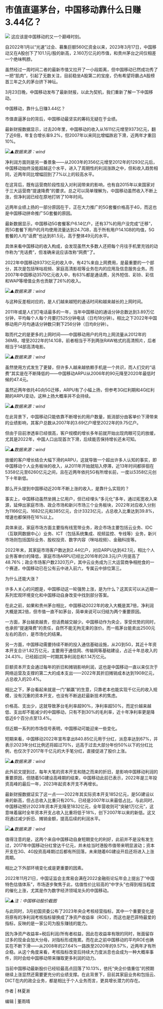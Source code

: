 # 市值直逼茅台，中国移动靠什么日赚3.44亿？

![](https://inews.gtimg.com/news_bt/OpEPrJ0I_R-2m3y7OKXMGcye-rMNXfMEssXs8Aa09sr7MAA/1000)
这应该是中国移动的又一个巅峰时刻。

自2022年1月以“光速”过会、募集巨额560亿资金以来，2023年3月17日，中国移动又在A股创下了101.1元/股的新高，2.160万亿元的市值，和贵州茅台之间仅相差一个绝味鸭脖。

虽然经过一周时间二者的最新市值又拉开了一小段距离，但中国移动已然成功秀了一把“肌肉”，引起了无数关注，目前稳坐A股第二的宝座，仍有希望将霸占A股榜首三年之久的茅台挤下神坛。

3月23日晚，中国移动发布了最新财报，以此为契机，我们重新了解一下中国移动。

中国移动，靠什么日赚3.44亿？

市值直逼茅台的背后，中国移动最坚实的筹码无疑在于业绩。

最新财报数据显示，过去20年里，中国移动的收入从1611亿元增至9373亿元，翻了近6倍，年复合增长率9.2%，但2007年以来同比增幅跌宕下滑，近两年才重回10%。

![](https://inews.gtimg.com/news_bt/OPq7qIQ9_Y36smweXLSFAb1e_2U9Po3h5Vx4GmUH6oxQQAA/1000)_▲数据来源：wind_

净利润方面则是另一番景象——从2003年的356亿元增至2012年的1293亿元后，中国移动始终没能超越这个水平，进入了周期性的利润涨跌之中，但和收入趋势相同，近两年同比增幅回到了7%以上的较高水平。

在这背后，既有运营商阶段性投入对利润带来的影响，也有自2015年以来国家对于三大运营商“提速降费”的要求。总之可以简单理解为，中国移动虽然收入不断上涨，但净利润已经在原地打转了10年时间。

近两年业绩上扬的一部分原因在于，正在大力推广的5G套餐价格高于4G，而这也是中国移动拼命推广5G套餐的原因。

最新数据显示，中国移动5G套餐客户6.14亿户，还有37%的用户没完成“迁移”，而5G套餐下用户的月均使用流量达到24.7GB，高于所有用户14.1GB的均值，5G套餐的人均“话费”也达到81.5元，高于整体49元的水平。

具体来看中国移动的收入构成，会发现虽然大多数人还把每个月往手机里充钱的动作称为“充话费”，但准确来说应该改称“网费”了。

2022年中国移动9373亿元的收入中，有42%来自上网费用，是最重要的一个部分，其次是包括咪咕视频、家庭高清影视等业务在内的应用及信息服务业务。而2007年中国移动3570亿元收入中，有63%都是通话费，另外短信、彩铃、彩信和WAP等增值业务也贡献了26%的收入。

![](https://inews.gtimg.com/news_bt/OcVXQu8hS1UNiERjjGX83cyH0RLIuThB0EPKAScCR_mfkAA/1000)_▲数据来源：wind_

与这种反差相对应的，是人们越来越短的通话时间和越来越长的上网时间。

2011年或是人们打电话最多的一年，当年中国移动的通话分钟总数达到3.89万亿分钟，平均每个人每个月要打525分钟电话（日均18分钟）。相比之下2022年中国移动用户月均通话分钟数只剩下256分钟（日均8分钟）。

取而代之的是更多的上网时间——中国移动用户的月均上网流量从2012年的36MB，增至2022年的14.1GB，前者相当于不到两张RAW格式的高清照片，后者相当于14部高清电影。

![](https://inews.gtimg.com/news_bt/O5O6A4_r65Vfy7O9tCzJfOdE3UwsdswL0PYknRb9RyXFAAA/1000)_▲数据来源：wind_

虽然使用方式发生了更替，但许多人越来越依赖手机是一个共识，而人们交的“话费”其实是在不断降低的——中国移动ARPU从2006年的90元降至2020年最低时候的47.4元。

虽然近两年依托4G向5G迁移，ARPU有了小幅上扬，但参考3G红利期和4G红利期的ARPU变动，这种上扬大概率并不会持续。

![](https://inews.gtimg.com/news_bt/O0sP_UYOi80O8SpS_ohBKHkz793m2vLWhadseXbZVZJFkAA/1000)_▲数据来源：wind_

在此背景下，中国移动只能依靠不断增长的用户数量，抵消部分由客单价下滑带来的业绩影响，其客户总数从2007年的3.69亿户增至2022年的9.75亿户。

但由于目前渗透率已经很高，客户规模的增长多年前就开始出现肉眼可见的放缓，尤其是2022年，中国人口出现首次下滑，后续能否保持增长还未可知。

![](https://inews.gtimg.com/news_bt/OmCLLKstjXr6KeKwBq66vxn5AVnqpB9n0lCHW04ExMjMoAA/1000)_▲数据来源：wind_

放缓的客户增长结合大幅下滑的ARPU，这就导致一个超出许多人认知的事实，即中国移动个人业务板块的收入，从2011年开始就陷入停滞，近13年时间都徘徊在5358亿元至6260亿元之间，且在近两年依托5G有所增长前，一度以5358亿元创下十年新低。

那么开头提到中国移动近20年不断上涨的收入，是靠什么实现的？

事实上，中国移动虽然坐拥上亿用户，但已经埋头“多元化”多年，通过拓宽收入来源，延伸出家庭市场、政企市场和新兴市场三个业务板块，2022年对应收入分别为1166亿元、1682亿元和385亿元，合计3323亿元，占总收入比重达到39.8%，增速也都保持在16%以上。

具体来说，家庭市场方面主要指有线宽带业务，政企市场主要包括云业务、IDC（互联网数据中心）业务、ICT（包括系统集成、视频监控、专线等）业务，新兴市场则包括国际业务、股权投资、数字内容（咪咕视频）、金融科技等。

2022年末，其家庭市场客户数达到2.44亿户，对应ARPU达到42.1元，相比个人业务客单价的降低，家庭市场ARPU已经比2016年的28.3元/户/月提高了48.76%；政企市场客户数2320万户，其中云业务成为三大运营商争相抢食的一个赛道，中国移动已在公有云中进入前六，专属云中排位第三。

为什么还能大涨？

许多人关心的问题是，中国移动这一轮强势上涨，是为什么？这其实可以从近期一系列宏观环境变化和中国移动自身改变中找到部分答案。

在此之前，如果和贵州茅台相比，中国移动2022年的收入大概是其7倍，净利润大概是其2倍，但市值一直不如茅台，简单来说可以归结为两个重要原因。

一方面，茅台越卖越贵，但话费越交越少。中国移动作为央企，享受优势的同时，也承担“提速降费”的责任，自然不能无拘无束的涨价。而一瓶茅台能卖出2500元左右的高价，是市场化的结果。

另一方面，中国移动需要持续不断的投入通信基础设施，从2G到5G，其近十年资本开支合计1.82万亿元，主要用于通信网、传输网等基础建设，占近十年总收入的24.43%，已经超过同一时期其净利润总和1.14万亿元。

巨额资本开支会通过每年的折旧和摊销影响利润，这也是中国移动一直以来仅次于网络运营及支撑的第二大的成本支出——2022年其折旧摊销成本达到1908亿元，占总收入的20.4%。

相比之下，茅台看起来就是一门“躺赢”的生意，只靠老本也能实现千亿元的收入规模，没有沉重的资本开支，也没有不断追赶最新技术的焦虑。

价格高、支出少，这就导致茅台毛利率超90%，净利率超50%，而定价越来越低、支出却不能减少的中国移动，只有不到30%的毛利率，近十年净利率更是降低近6个百分点至13.4%。

但近期一系列的市场信号表明，中国移动可能迎来一些变化。

短期来看，中国移动2022年宣布拿出840.85亿元用于分红，派息率达到67%，并表示2023年分红比例还将超过70%，远高于过去大部分年份50%以下的分红比例，也仅次于2017年千亿元的大手笔分红，直接促进了股价上涨。

![](https://inews.gtimg.com/news_bt/OU3pbUZRCVQuQHtNqh53FQR9dtrFujTu2sNOBa-CIKP9cAA/1000)_▲数据来源：wind_

此外前文提到过，每年大笔的资本开支和随之而来的折旧，是影响中国移动利润的重要原因，但随着5G建设高峰期的结束，中国移动此前已表示，2022年是三年投资高峰的最后一年，2023年起资本开支不再增长。

最新财报数据证实了这一点——2022年其实际资本开支1852亿元，是5G建设以来的新高，但占总收入比重只有20%，已经是2007年以来最低占比。与此同时，中国移动预计2023年资本开支降至1832亿元，全年营收则可“突破1万亿元”，这意味着届时全年资本开支占收入比重将低于18%，创下2007年以来的新低。这又将通过减少折旧、摊销金额，提高后续的利润水平。

![](https://inews.gtimg.com/news_bt/OLG1yK7FDu0ebCcr8AdED_I6USYHbIMjMgfF7xHQgn1DoAA/1000)_▲数据来源：wind_

值得注意的是，这两个来自中国移动自身短期变化的利好，此前并不是没有发生过，2017年中国移动分红曾达千亿元，并未给当时港股市值带来明显波动；资本开支在3G、4G投资高峰期过后都有所回落，未来随着6G建设开启还将进入上涨周期。

相比之下外部环境变化或是更重要的因素。

2022年11月21日，中国证监会主席易会满在2022金融街论坛年会上提出了“中国特色估值体系”，市场逐步聚焦于此，估值性价比较高的“中字头”也得到相当程度的催化上涨，尤其是作为数字经济领域龙头的中国移动。

![](https://inews.gtimg.com/news_bt/O5kqz9TaIwVKx5VOb2YoEgqiE7NDxUIzn9jXvFBCa0MOcAA/1000)_▲注：中国移动股价截图_

与此同时，3月初国资委公布了2023年央企考核经营指标，其中一个重要变化是将原有的净利润考核指标替换成了净资产收益率（ROE），而这也是巴菲特最爱的指标，反映的是一家公司为股东赚钱的能力。

因为净资产收益率=税后利润/所有者权益，因此在收益率有限的同时，账面留存过多的现金会加大分母，对指标形成拖累。而在此之前中国移动的平均ROE也确实在不断下滑——从2008年的27.64%一路跌至2020年的9.57%，近两年才有所企稳。从这个角度来看，考核指标改变后持续大力度派息也会成为一种大概率事件，同时会给中国移动带来赚取更多利润的动力。

当前中国移动最新股价已经较最高点回落了10.13%，依托“央企价值重估”的预期继续上涨显然还需要更充分的业绩支撑。在此背景下，目前其家庭业务和包括云、DICT在内的政企业务，都是相比于个人业务而言，更具增长潜力的存在。

作者 | 林夏淅

编辑 | 董雨晴

